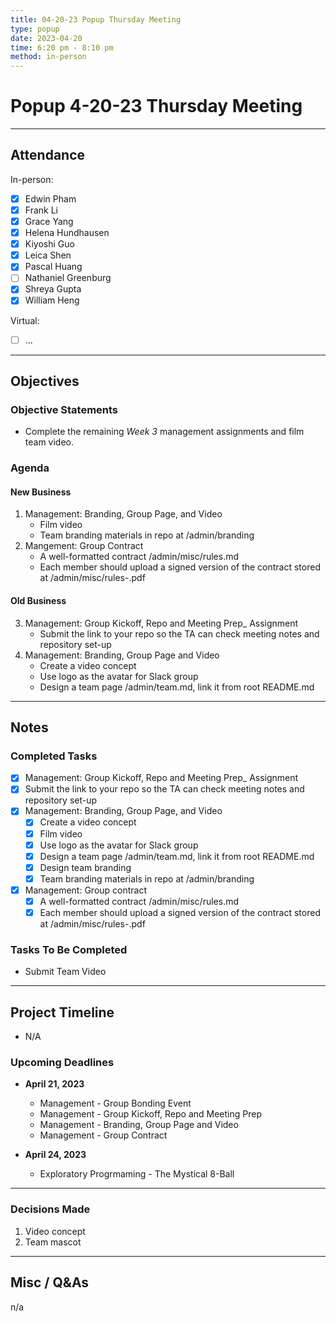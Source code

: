 ```yaml
---
title: 04-20-23 Popup Thursday Meeting
type: popup
date: 2023-04-20
time: 6:20 pm - 8:10 pm
method: in-person
---
```


# Popup 4-20-23 Thursday Meeting 

--- 

## Attendance

In-person:

- [X] Edwin Pham
- [X] Frank Li 
- [X] Grace Yang
- [X] Helena Hundhausen
- [X] Kiyoshi Guo
- [X] Leica Shen
- [X] Pascal Huang
- [ ] Nathaniel Greenburg
- [X] Shreya Gupta 
- [X] William Heng

Virtual:

- [ ] ...

--- 
## Objectives

### Objective Statements

- Complete the remaining *Week 3* management assignments and film team video. 

### Agenda

#### New Business 
1. Management: Branding, Group Page, and Video
     - Film video
     - Team branding materials in repo at /admin/branding
2. Mangement: Group Contract 
     -  A well-formatted contract /admin/misc/rules.md
     -  Each member should upload a signed version of the contract stored at /admin/misc/rules-<name>.pdf

#### Old Business 
3.  Management: Group Kickoff, Repo and Meeting Prep_ Assignment
       - Submit the link to your repo so the TA can check meeting notes and repository set-up
4.  Management: Branding, Group Page and Video
      - Create a video concept
       - Use logo as the avatar for Slack group
       - Design a team page /admin/team.md, link it from root README.md

--- 

## Notes

### Completed Tasks
- [X]  Management: Group Kickoff, Repo and Meeting Prep_ Assignment 
  - [X]  Submit the link to your repo so the TA can check meeting notes and repository set-up
-  [X] Management: Branding, Group Page, and Video 
   - [X] Create a video concept
   - [x] Film video 
   - [X] Use logo as the avatar for Slack group
   - [X] Design a team page /admin/team.md, link it from root README.md
   - [x] Design team branding 
   - [x] Team branding materials in repo at /admin/branding
- [x] Management: Group contract 
  - [x] A well-formatted contract /admin/misc/rules.md
  - [x] Each member should upload a signed version of the contract stored at /admin/misc/rules-<name>.pdf 

### Tasks To Be Completed 
- Submit Team Video 

---

## Project Timeline
- N/A 

### Upcoming Deadlines
- **April 21, 2023**
  - Management - Group Bonding Event
  - Management - Group Kickoff, Repo and Meeting Prep
  - Management - Branding, Group Page and Video
  - Management - Group Contract

- **April 24, 2023**
  - Exploratory Progrmaming - The Mystical 8-Ball

--- 

### Decisions Made
1. Video concept 
2. Team mascot 

--- 
## Misc / Q&As
n/a


